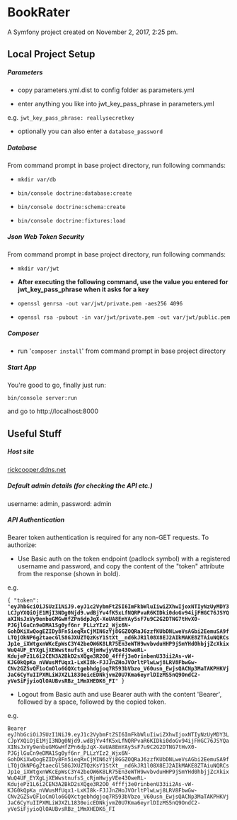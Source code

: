 # BookRater

A Symfony project created on November 2, 2017, 2:25 pm.

## Local Project Setup

##### Parameters
- copy parameters.yml.dist to config folder as parameters.yml

- enter anything you like into jwt_key_pass_phrase in parameters.yml

e.g. `jwt_key_pass_phrase: reallysecretkey`

- optionally you can also enter a `database_password`

##### Database
From command prompt in base project directory, run following commands:

- `mkdir var/db`

- `bin/console doctrine:database:create`

- `bin/console doctrine:schema:create`

- `bin/console doctrine:fixtures:load`

##### Json Web Token Security
From command prompt in base project directory, run following commands:

- `mkdir var/jwt`

- **After executing the following command, use the value you entered for jwt_key_pass_phrase when it asks for a key**

- `openssl genrsa -out var/jwt/private.pem -aes256 4096`

- `openssl rsa -pubout -in var/jwt/private.pem -out var/jwt/public.pem`

##### Composer

- run '`composer install`' from command prompt in base project directory

##### Start App
You're good to go, finally just run: 

`bin/console server:run`

and go to http://localhost:8000

## Useful Stuff
##### Host site
[rickcooper.ddns.net](http://rickcooper.ddns.net)

##### Default admin details (for checking the API etc.)

username: admin, password: admin

##### API Authentication
Bearer token authentication is required for any non-GET requests. To authorize:
 
- Use Basic auth on the token endpoint (padlock symbol) with a registered username and password, and copy the content of the "token" attribute from the response (shown in bold).

e.g.

`{
    "token": "`**`eyJhbGciOiJSUzI1NiJ9.eyJ1c2VybmFtZSI6ImFkbWluIiwiZXhwIjoxNTIyNzUyMDY3LCJpYXQiOjE1MjI3NDg0Njd9.wdBjYv4fK5xLfNQRPvaR6KIDki0doGv94ijFHGC76JSYQaXINsJxVy9enbuGMGwHfZPn6dpJqX-XeUA8EmYAy5sF7u9C2G2DTNG7tHvX0-PJGjlGuCn9eDMA1Sg0yf6nr_PLLzYIz2_Wjx6N-GohDKiXwQogEZIDy8Fn5ieqRxCjMIN6zYj8GGZOQRaJ6zzfKUbDNLweVsAGbi2EemuSA9fLTQjOkNP6g2taecGl58GJXUZTQzKsY1StXt__nd6kJR1l08X8EJ2AIkMAKE8ZTAiuNQRCsJp1e_iXWtgxnWKcEpWsC3Y42beOW6K8LR75En3eWTH9wvbvduHHP9jSmYHd0hbjjZcXkixWuQ4UF_EYXgLjXEWwstnufsS_cRjmHwjyVEe43OweRL-KdujePz1L6i2CEN3A2BkD2sXQge3R2OO_4fffj3e0rinbenU33ii2As-vW-KJG0kQpKa_nVWusMfUqx1-LxKI8k-FJJJnZHoJVOrltPlwLwj8LRV8FbwGw-CNv2GZSvQF1oCmOlo6GQXctgebhdgjoq7R593bVbzo_V60usn_EwjsQACNp3MaTAKPHKVjJaC6CyYuIIPXMLiWJXZL1830eicEDNkjvmZ0U7Kma6eyrlDIzMS5nQ9OndC2-yVeSiFjyioQlOAUBvsRBz_1MmXHEDK6_FI`**`"
}`

- Logout from Basic auth and use Bearer auth with the content 'Bearer', followed by a space, followed by the copied token.

e.g.

`Bearer eyJhbGciOiJSUzI1NiJ9.eyJ1c2VybmFtZSI6ImFkbWluIiwiZXhwIjoxNTIyNzUyMDY3LCJpYXQiOjE1MjI3NDg0Njd9.wdBjYv4fK5xLfNQRPvaR6KIDki0doGv94ijFHGC76JSYQaXINsJxVy9enbuGMGwHfZPn6dpJqX-XeUA8EmYAy5sF7u9C2G2DTNG7tHvX0-PJGjlGuCn9eDMA1Sg0yf6nr_PLLzYIz2_Wjx6N-GohDKiXwQogEZIDy8Fn5ieqRxCjMIN6zYj8GGZOQRaJ6zzfKUbDNLweVsAGbi2EemuSA9fLTQjOkNP6g2taecGl58GJXUZTQzKsY1StXt__nd6kJR1l08X8EJ2AIkMAKE8ZTAiuNQRCsJp1e_iXWtgxnWKcEpWsC3Y42beOW6K8LR75En3eWTH9wvbvduHHP9jSmYHd0hbjjZcXkixWuQ4UF_EYXgLjXEWwstnufsS_cRjmHwjyVEe43OweRL-KdujePz1L6i2CEN3A2BkD2sXQge3R2OO_4fffj3e0rinbenU33ii2As-vW-KJG0kQpKa_nVWusMfUqx1-LxKI8k-FJJJnZHoJVOrltPlwLwj8LRV8FbwGw-CNv2GZSvQF1oCmOlo6GQXctgebhdgjoq7R593bVbzo_V60usn_EwjsQACNp3MaTAKPHKVjJaC6CyYuIIPXMLiWJXZL1830eicEDNkjvmZ0U7Kma6eyrlDIzMS5nQ9OndC2-yVeSiFjyioQlOAUBvsRBz_1MmXHEDK6_FI`